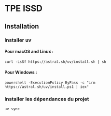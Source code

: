 # TPE ISSD

## Installation

### Installer uv

#### Pour macOS and Linux :

```
curl -LsSf https://astral.sh/uv/install.sh | sh
```

#### Pour Windows :

```
powershell -ExecutionPolicy ByPass -c "irm https://astral.sh/uv/install.ps1 | iex"
```

### Installer les dépendances du projet

```
uv sync
```

<!-- #### Si vous avez une carte graphique NVIDIA

```
uv sync --extra cu128
```

#### Si vous avez une carte graphique Intel

```
uv sync --extra xpu
```

#### Si vous n'avez pas de carte graphique

```
uv sync --extra cpu
``` -->
